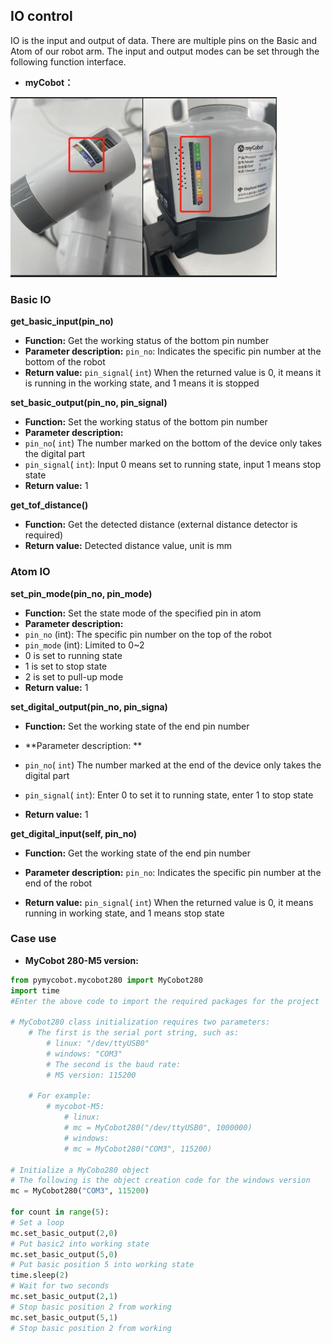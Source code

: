 ## IO control
IO is the input and output of data. There are multiple pins on the Basic and Atom of our robot arm. The input and output modes can be set through the following function interface.

* **myCobot：**

<img src="../../../resources\3-FunctionsAndApplications\6.developmentGuide\python\io/mycobotIO.jpg" style="zoom: 67%;" />


### Basic IO

**get_basic_input(pin_no)**

- **Function:** Get the working status of the bottom pin number
- **Parameter description:** `pin_no`: Indicates the specific pin number at the bottom of the robot
- **Return value:** `pin_signal`( `int`) When the returned value is 0, it means it is running in the working state, and 1 means it is stopped

**set_basic_output(pin_no, pin_signal)**

- **Function:** Set the working status of the bottom pin number
- **Parameter description:**
- `pin_no`( `int`) The number marked on the bottom of the device only takes the digital part
- `pin_signal`( `int`): Input 0 means set to running state, input 1 means stop state
- **Return value:** 1

**get_tof_distance()**

- **Function:** Get the detected distance (external distance detector is required)
- **Return value:** Detected distance value, unit is mm

### Atom IO

**set_pin_mode(pin_no, pin_mode)**

- **Function:** Set the state mode of the specified pin in atom
- **Parameter description:**
- `pin_no` (int): The specific pin number on the top of the robot
- `pin_mode` (int): Limited to 0~2
- 0 is set to running state
- 1 is set to stop state
- 2 is set to pull-up mode
- **Return value:** 1

**set_digital_output(pin_no, pin_signa)**

- **Function:** Set the working state of the end pin number

- **Parameter description: **
- `pin_no`( `int`) The number marked at the end of the device only takes the digital part
- `pin_signal`( `int`): Enter 0 to set it to running state, enter 1 to stop state

- **Return value:** 1

**get_digital_input(self, pin_no)**

- **Function:** Get the working state of the end pin number

- **Parameter description:** `pin_no`: Indicates the specific pin number at the end of the robot

- **Return value:** `pin_signal`( `int`) When the returned value is 0, it means running in working state, and 1 means stop state

### Case use

* **MyCobot 280-M5 version:**

```python
from pymycobot.mycobot280 import MyCobot280
import time
#Enter the above code to import the required packages for the project

# MyCobot280 class initialization requires two parameters:
    # The first is the serial port string, such as:
        # linux: "/dev/ttyUSB0"
        # windows: "COM3"
        # The second is the baud rate:
        # M5 version: 115200

    # For example:
        # mycobot-M5:
            # linux:
            # mc = MyCobot280("/dev/ttyUSB0", 1000000)
            # windows:
            # mc = MyCobot280("COM3", 115200)

# Initialize a MyCobo280 object
# The following is the object creation code for the windows version
mc = MyCobot280("COM3", 115200)

for count in range(5):
# Set a loop
mc.set_basic_output(2,0)
# Put basic2 into working state
mc.set_basic_output(5,0)
# Put basic position 5 into working state
time.sleep(2)
# Wait for two seconds
mc.set_basic_output(2,1)
# Stop basic position 2 from working
mc.set_basic_output(5,1)
# Stop basic position 2 from working
```